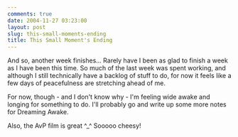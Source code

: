 ```yaml
---
comments: true
date: 2004-11-27 03:23:00
layout: post
slug: this-small-moments-ending
title: This Small Moment's Ending
---
```


And so, another week finishes...  Rarely have I been as glad to finish a week as I have been this time.  So much of the last week was spent working, and although I still technically have a backlog of stuff to do, for now it feels like a few days of peacefulness are stretching ahead of me.  

For now, though - and I don't know why - I'm feeling wide awake and longing for something to do.  I'll probably go and write up some more notes for Dreaming Awake.  

Also, the AvP film is great ^_^  Sooooo cheesy!
